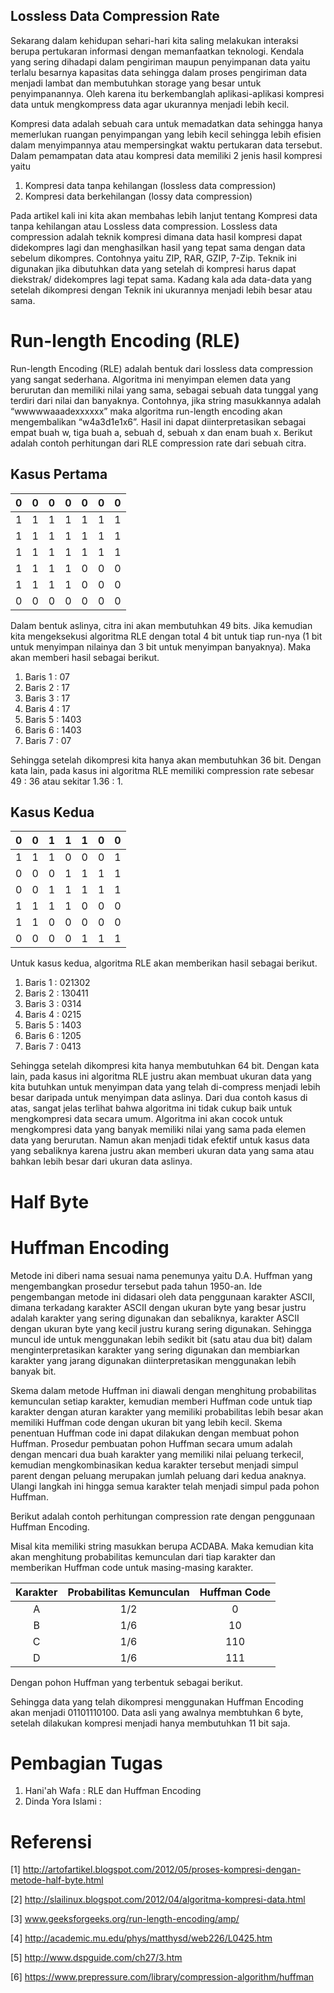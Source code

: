 Lossless Data Compression Rate
-------------------------------

Sekarang dalam kehidupan sehari-hari kita saling melakukan interaksi berupa pertukaran informasi dengan memanfaatkan teknologi. Kendala yang sering dihadapi dalam pengiriman maupun penyimpanan data yaitu terlalu besarnya kapasitas data sehingga dalam proses pengiriman data menjadi lambat dan membutuhkan storage yang besar untuk penyimpanannya. Oleh karena itu berkembanglah aplikasi-aplikasi kompresi data untuk mengkompress data agar ukurannya menjadi lebih kecil.

Kompresi data adalah sebuah cara untuk memadatkan data sehingga hanya memerlukan ruangan penyimpangan yang lebih kecil sehingga lebih efisien dalam menyimpannya atau mempersingkat waktu pertukaran data tersebut. Dalam pemampatan data atau kompresi data memiliki 2 jenis hasil kompresi yaitu

1.  Kompresi data tanpa kehilangan (lossless data compression)
2.  Kompresi data berkehilangan (lossy data compression)

Pada artikel kali ini kita akan membahas lebih lanjut tentang Kompresi data tanpa kehilangan atau Lossless data compression. Lossless data compression adalah teknik kompresi dimana data hasil kompresi dapat didekompres lagi dan menghasilkan hasil yang tepat sama dengan data sebelum dikompres. Contohnya yaitu ZIP, RAR, GZIP, 7-Zip. Teknik ini digunakan jika dibutuhkan data yang setelah di kompresi harus dapat diekstrak/ didekompres lagi tepat sama. Kadang kala ada data-data yang setelah dikompresi dengan Teknik ini ukurannya menjadi lebih besar atau sama.

# Run-length Encoding (RLE)

Run-length Encoding (RLE) adalah bentuk dari lossless data compression yang sangat sederhana. Algoritma ini menyimpan elemen data yang berurutan dan memiliki nilai yang sama, sebagai sebuah data tunggal yang terdiri dari nilai dan banyaknya. Contohnya, jika string masukkannya adalah “wwwwwaaadexxxxxx” maka algoritma run-length encoding akan mengembalikan “w4a3d1e1x6”. Hasil ini dapat diinterpretasikan sebagai empat buah w, tiga buah a, sebuah d, sebuah x dan enam buah x. Berikut adalah contoh perhitungan dari RLE compression rate dari sebuah citra.
 
## Kasus Pertama

| 0 | 0 | 0 | 0 | 0 | 0 | 0 |
| --- | --- | --- | --- | --- | --- | --- |
| 1 | 1 | 1 | 1 | 1 | 1 | 1 |
| 1 | 1 | 1 | 1 | 1 | 1 | 1 |
| 1 | 1 | 1 | 1 | 1 | 1 | 1 |
| 1 | 1 | 1 | 1 | 0 | 0 | 0 |
| 1 | 1 | 1 | 1 | 0 | 0 | 0 |
| 0 | 0 | 0 | 0 | 0 | 0 | 0 |

Dalam bentuk aslinya, citra ini akan membutuhkan 49 bits. Jika kemudian kita mengeksekusi algoritma RLE dengan total 4 bit untuk tiap run-nya (1 bit untuk menyimpan nilainya dan 3 bit untuk menyimpan banyaknya). Maka akan memberi hasil sebagai berikut.

1.  Baris 1 : 07
2.  Baris 2 : 17
3.  Baris 3 : 17
4.  Baris 4 : 17
5.  Baris 5 : 1403
6.  Baris 6 : 1403
7.  Baris 7 : 07

Sehingga setelah dikompresi kita hanya akan membutuhkan 36 bit. Dengan kata lain, pada kasus ini algoritma RLE memiliki compression rate sebesar 49 : 36 atau sekitar 1.36 : 1.
 
## Kasus Kedua

| 0 | 0 | 1 | 1 | 1 | 0 | 0 |
| --- | --- | --- | --- | --- | --- | --- |
| 1 | 1 | 1 | 0 | 0 | 0 | 1 |
| 0 | 0 | 0 | 1 | 1 | 1 | 1 |
| 0 | 0 | 1 | 1 | 1 | 1 | 1 |
| 1 | 1 | 1 | 1 | 0 | 0 | 0 |
| 1 | 1 | 0 | 0 | 0 | 0 | 0 |
| 0 | 0 | 0 | 0 | 1 | 1 | 1 |

Untuk kasus kedua, algoritma RLE akan memberikan hasil sebagai berikut.

1.  Baris 1 : 021302
2.  Baris 2 : 130411
3.  Baris 3 : 0314
4.  Baris 4 : 0215
5.  Baris 5 : 1403
6.  Baris 6 : 1205
7.  Baris 7 : 0413

Sehingga setelah dikompresi kita hanya membutuhkan 64 bit. Dengan kata lain, pada kasus ini algoritma RLE justru akan membuat ukuran data yang kita butuhkan untuk menyimpan data yang telah di-compress menjadi lebih besar daripada untuk menyimpan data aslinya.
Dari dua contoh kasus di atas, sangat jelas terlihat bahwa algoritma ini tidak cukup baik untuk mengkompresi data secara umum. Algoritma ini akan cocok untuk mengkompresi data yang banyak memiliki nilai yang sama pada elemen data yang berurutan. Namun akan menjadi tidak efektif untuk kasus data yang sebaliknya karena justru akan memberi ukuran data yang sama atau bahkan lebih besar dari ukuran data aslinya.

# Half Byte

# Huffman Encoding

Metode ini diberi nama sesuai nama penemunya yaitu D.A. Huffman yang mengembangkan prosedur tersebut pada tahun 1950-an. Ide pengembangan metode ini didasari oleh data penggunaan karakter ASCII, dimana terkadang karakter ASCII dengan ukuran byte yang besar justru adalah karakter yang sering digunakan dan sebaliknya, karakter ASCII dengan ukuran byte yang kecil justru kurang sering digunakan. Sehingga muncul ide untuk menggunakan lebih sedikit bit (satu atau dua bit) dalam menginterpretasikan karakter yang sering digunakan dan membiarkan karakter yang jarang digunakan diinterpretasikan menggunakan lebih banyak bit.

Skema dalam metode Huffman ini diawali dengan menghitung probabilitas kemunculan setiap karakter, kemudian memberi Huffman code untuk tiap karakter dengan aturan karakter yang memiliki probabilitas lebih besar akan memiliki Huffman code dengan ukuran bit yang lebih kecil. Skema penentuan Huffman code ini dapat dilakukan dengan membuat pohon Huffman. Prosedur pembuatan pohon Huffman secara umum adalah dengan mencari dua buah karakter yang memiliki nilai peluang terkecil, kemudian mengkombinasikan kedua karakter tersebut menjadi simpul parent dengan peluang merupakan jumlah peluang dari kedua anaknya. Ulangi langkah ini hingga semua karakter telah menjadi simpul pada pohon Huffman.

Berikut adalah contoh perhitungan compression rate dengan penggunaan Huffman Encoding.

Misal kita memiliki string masukkan berupa ACDABA. Maka kemudian kita akan menghitung probabilitas kemunculan dari tiap karakter dan memberikan Huffman code untuk masing-masing karakter.

| Karakter | Probabilitas Kemunculan | Huffman Code |
| :---: | :---: | :---: |
| A | 1/2 | 0 |
| B | 1/6 | 10 |
| C | 1/6 | 110 |
| D | 1/6 | 111 |

Dengan pohon Huffman yang terbentuk sebagai berikut.

Sehingga data yang telah dikompresi menggunakan Huffman Encoding akan menjadi 01101110100. Data asli yang awalnya membtuhkan 6 byte, setelah dilakukan kompresi menjadi hanya membutuhkan 11 bit saja.

# Pembagian Tugas

1.  Hani'ah Wafa      : RLE dan Huffman Encoding
2.  Dinda Yora Islami :

# Referensi

  [1] http://artofartikel.blogspot.com/2012/05/proses-kompresi-dengan-metode-half-byte.html
  
  [2] http://slailinux.blogspot.com/2012/04/algoritma-kompresi-data.html
  
  [3] www.geeksforgeeks.org/run-length-encoding/amp/
  
  [4] http://academic.mu.edu/phys/matthysd/web226/L0425.htm
  
  [5] http://www.dspguide.com/ch27/3.htm
  
  [6] https://www.prepressure.com/library/compression-algorithm/huffman

